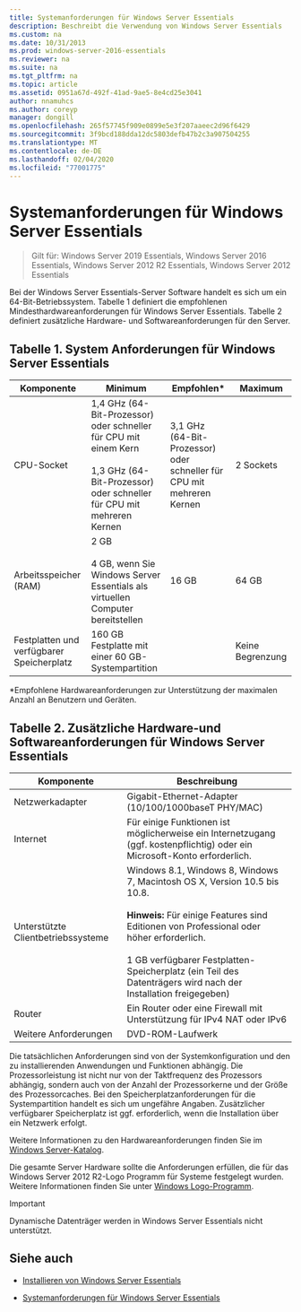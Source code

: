 ```yaml
---
title: Systemanforderungen für Windows Server Essentials
description: Beschreibt die Verwendung von Windows Server Essentials
ms.custom: na
ms.date: 10/31/2013
ms.prod: windows-server-2016-essentials
ms.reviewer: na
ms.suite: na
ms.tgt_pltfrm: na
ms.topic: article
ms.assetid: 0951a67d-492f-41ad-9ae5-8e4cd25e3041
author: nnamuhcs
ms.author: coreyp
manager: dongill
ms.openlocfilehash: 265f57745f909e0899e5e3f207aaeec2d96f6429
ms.sourcegitcommit: 3f9bcd188dda12dc5803defb47b2c3a907504255
ms.translationtype: MT
ms.contentlocale: de-DE
ms.lasthandoff: 02/04/2020
ms.locfileid: "77001775"
---
```

# <a name="system-requirements-for-windows-server-essentials"></a>Systemanforderungen für Windows Server Essentials

>Gilt für: Windows Server 2019 Essentials, Windows Server 2016 Essentials, Windows Server 2012 R2 Essentials, Windows Server 2012 Essentials 
  
  Bei der Windows Server Essentials-Server Software handelt es sich um ein 64-Bit-Betriebssystem. Tabelle 1 definiert die empfohlenen Mindesthardwareanforderungen für Windows Server Essentials. Tabelle 2 definiert zusätzliche Hardware- und Softwareanforderungen für den Server.  
    
  
## <a name="table-1-system-requirements-for-windows-server-essentials"></a>Tabelle 1. System Anforderungen für Windows Server Essentials  
  
|Komponente|Minimum|Empfohlen*|Maximum|  
|---------------|-------------|-------------------|-------------|  
|CPU-Socket|1,4 GHz (64-Bit-Prozessor) oder schneller für CPU mit einem Kern<br /><br /> 1,3 GHz (64-Bit-Prozessor) oder schneller für CPU mit mehreren Kernen|3,1 GHz (64-Bit-Prozessor) oder schneller für CPU mit mehreren Kernen|2 Sockets|  
|Arbeitsspeicher (RAM)|2 GB<br /><br /> 4 GB, wenn Sie Windows Server Essentials als virtuellen Computer bereitstellen|16 GB|64 GB|  
|Festplatten und verfügbarer Speicherplatz|160 GB Festplatte mit einer 60 GB-Systempartition||Keine Begrenzung|  
  
 *Empfohlene Hardwareanforderungen zur Unterstützung der maximalen Anzahl an Benutzern und Geräten.  
  
## <a name="table-2-additional-hardware-and-software-requirements-for-windows-server-essentials"></a>Tabelle 2. Zusätzliche Hardware-und Softwareanforderungen für Windows Server Essentials  
  
|Komponente|Beschreibung|  
|---------------|-----------------|  
|Netzwerkadapter|Gigabit-Ethernet-Adapter (10/100/1000baseT PHY/MAC)|  
|Internet|Für einige Funktionen ist möglicherweise ein Internetzugang (ggf. kostenpflichtig) oder ein Microsoft-Konto erforderlich.|  
|Unterstützte Clientbetriebssysteme|Windows 8.1, Windows 8, Windows 7, Macintosh OS X, Version 10.5 bis 10.8.<br /><br /> **Hinweis:** Für einige Features sind Editionen von Professional oder höher erforderlich.<br /><br /> 1 GB verfügbarer Festplatten-Speicherplatz (ein Teil des Datenträgers wird nach der Installation freigegeben)|  
|Router|Ein Router oder eine Firewall mit Unterstützung für IPv4 NAT oder IPv6|  
|Weitere Anforderungen|DVD-ROM-Laufwerk|  
  
 Die tatsächlichen Anforderungen sind von der Systemkonfiguration und den zu installierenden Anwendungen und Funktionen abhängig. Die Prozessorleistung ist nicht nur von der Taktfrequenz des Prozessors abhängig, sondern auch von der Anzahl der Prozessorkerne und der Größe des Prozessorcaches. Bei den Speicherplatzanforderungen für die Systempartition handelt es sich um ungefähre Angaben. Zusätzlicher verfügbarer Speicherplatz ist ggf. erforderlich, wenn die Installation über ein Netzwerk erfolgt.  
  
 Weitere Informationen zu den Hardwareanforderungen finden Sie im [Windows Server-Katalog](https://www.windowsservercatalog.com/).  
  
 Die gesamte Server Hardware sollte die Anforderungen erfüllen, die für das Windows Server 2012 R2-Logo Programm für Systeme festgelegt wurden. Weitere Informationen finden Sie unter [Windows Logo-Programm](https://msdn.microsoft.com/windows/hardware/gg487403.aspx).  

> [!IMPORTANT]
> Dynamische Datenträger werden in Windows Server Essentials nicht unterstützt.

## <a name="see-also"></a>Siehe auch  
 
-   [Installieren von Windows Server Essentials](../install/Install-Windows-Server-Essentials.md)  
  
-   [Systemanforderungen für Windows Server Essentials](system-requirements.md)


